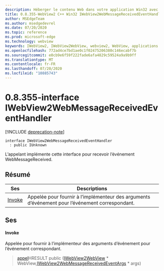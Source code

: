 ```yaml
---
description: Héberger le contenu Web dans votre application Win32 avec le contrôle Microsoft Edge WebView2
title: 0.8.355-WebView2 C++ Win32 IWebView2WebMessageReceivedEventHandler
author: MSEdgeTeam
ms.author: msedgedevrel
ms.date: 07/20/2020
ms.topic: reference
ms.prod: microsoft-edge
ms.technology: webview
keywords: IWebView2, IWebView2WebView, webview2, WebView, applications Win32, Win32, Edge
ms.openlocfilehash: 772ad4ce7bd1ae0c1f02475206380c146ecabf7b
ms.sourcegitcommit: e0cb9e6f59f222fade6afa4829c59524a9a9b9ff
ms.translationtype: MT
ms.contentlocale: fr-FR
ms.lasthandoff: 07/20/2020
ms.locfileid: "10885743"
---
```

# 0.8.355-interface IWebView2WebMessageReceivedEventHandler 

[!INCLUDE [deprecation-note](../../includes/deprecation-note.md)]

```
interface IWebView2WebMessageReceivedEventHandler
  : public IUnknown
```

L’appelant implémente cette interface pour recevoir l’événement WebMessageReceived.

## Résumé

 Ses                        | Descriptions
--------------------------------|---------------------------------------------
[Invoke](#invoke) | Appelée pour fournir à l’implémenteur des arguments d’événement pour l’événement correspondant.

## Ses

#### Invoke 

Appelée pour fournir à l’implémenteur des arguments d’événement pour l’événement correspondant.

> [appel](#invoke)HRESULT public ([IWebView2WebView](IWebView2WebView.md) * WebView,[IWebView2WebMessageReceivedEventArgs](IWebView2WebMessageReceivedEventArgs.md) * args)

